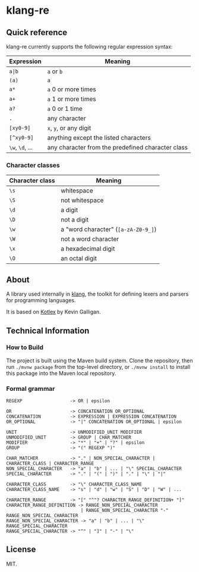 # klang-re
## Quick reference
klang-re currently supports the following regular expression syntax:

**Expression** |  **Meaning**
--- | ---
`a\|b` | `a` or `b`
`(a)` | `a`
`a*` | `a` 0 or more times
`a+` | `a` 1 or more times
`a?` | `a` 0 or 1 time
`.` | any character
`[xy0-9]` | `x`, `y`, or any digit
`[^xy0-9]` | anything except the listed characters
`\w`, `\d`, ... |  any character from the predefined character class

### Character classes
**Character class** | **Meaning**
--- | ---
`\s` | whitespace
`\S` | not whitespace
`\d` | a digit
`\D` | not a digit
`\w` | a "word character" (`[a-zA-Z0-9_]`)
`\W` | not a word character
`\x` | a hexadecimal digit
`\O` | an octal digit

## About
A library used internally in [klang](https://github.com/j-jzk/klang), the toolkit for defining lexers and parsers for programming languages.

It is based on [Kotlex](https://github.com/Kevinpgalligan/Kotlex/) by Kevin Galligan.

## Technical Information
### How to Build
The project is built using the Maven build system. Clone the repository, then run `./mvnw package` from the top-level directory, or `./mvnw install` to install this package into the Maven local repository.

### Formal grammar
```
REGEXP                  -> OR | epsilon

OR                      -> CONCATENATION OR_OPTIONAL
CONCATENATION           -> EXPRESSION | EXPRESSION CONCATENATION
OR_OPTIONAL             -> "|" CONCATENATION OR_OPTIONAL | epsilon

UNIT                    -> UNMODIFIED_UNIT MODIFIER
UNMODIFIED_UNIT         -> GROUP | CHAR_MATCHER
MODIFIER                -> "*" | "+" | "?" | epsilon
GROUP                   -> "(" REGEXP ")"

CHAR_MATCHER            -> "." | NON_SPECIAL_CHARACTER | CHARACTER_CLASS | CHARACTER_RANGE
NON_SPECIAL_CHARACTER   -> "a" | "b" | ... | "\" SPECIAL_CHARACTER
SPECIAL_CHARACTER       -> "." | "(" | ")" | "." | "\" | "|"

CHARACTER_CLASS         -> "\" CHARACTER_CLASS_NAME
CHARACTER_CLASS_NAME    -> "s" | "d" | "w" | "S" | "D" | "W" | ...

CHARACTER_RANGE         -> "[" "^"? CHARACTER_RANGE_DEFINITION+ "]"
CHARACTER_RANGE_DEFINITION -> RANGE_NON_SPECIAL_CHARACTER
                            | RANGE_NON_SPECIAL_CHARACTER "-" RANGE_NON_SPECIAL_CHARACTER
RANGE_NON_SPECIAL_CHARACTER -> "a" | "b" | ... | "\" RANGE_SPECIAL_CHARACTER
RANGE_SPECIAL_CHARACTER -> "^" | "]" | "-" | "\"
```

## License
MIT.
